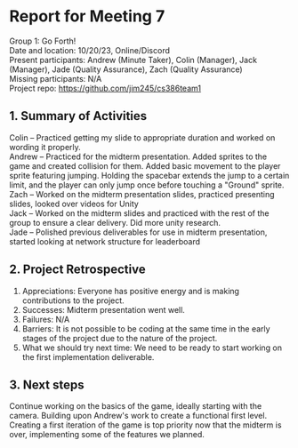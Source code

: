# Report for Meeting 7
Group 1: Go Forth! <br>
Date and location: 10/20/23, Online/Discord <br>
Present participants: Andrew (Minute Taker), Colin (Manager), Jack (Manager), Jade (Quality Assurance), Zach (Quality Assurance) <br>
Missing participants: N/A <br>
Project repo: https://github.com/jim245/cs386team1 <br>

## 1. Summary of Activities
Colin – Practiced getting my slide to appropriate duration and worked on wording it properly. <br>
Andrew – Practiced for the midterm presentation. Added sprites to the game and created collision for them. Added basic movement to the player sprite featuring jumping. Holding the spacebar extends the jump to a certain limit, and the player can only jump once before touching a "Ground" sprite. <br>
Zach – Worked on the midterm presentation slides, practiced presenting slides, looked over videos for Unity <br>
Jack – Worked on the midterm slides and practiced with the rest of the group to ensure a clear delivery. Did more unity research.<br>
Jade – Polished previous deliverables for use in midterm presentation, started looking at network structure for leaderboard<br>

## 2. Project Retrospective
  1. Appreciations: Everyone has positive energy and is making contributions to the project. <br>
  2. Successes: Midterm presentation went well. <br>
  3. Failures: N/A <br>
  4. Barriers: It is not possible to be coding at the same time in the early stages of the project due to the nature of the project. <br>
  5. What we should try next time: We need to be ready to start working on the first implementation deliverable. <br>

## 3. Next steps
Continue working on the basics of the game, ideally starting with the camera. Building upon Andrew's work to create a functional first level. Creating a first iteration of the game is top priority now that the midterm is over, implementing some of the features we planned.
